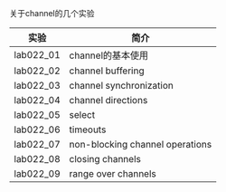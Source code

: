 关于channel的几个实验

|实验|简介|
|---|---|
|lab022_01|channel的基本使用|
|lab022_02|channel buffering|
|lab022_03|channel synchronization|
|lab022_04|channel directions|
|lab022_05|select|
|lab022_06|timeouts|
|lab022_07|non-blocking channel operations|
|lab022_08|closing channels|
|lab022_09|range over channels|